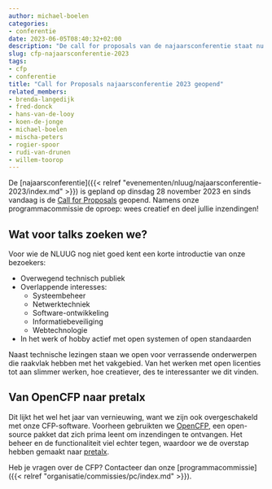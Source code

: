 ```yaml
---
author: michael-boelen
categories:
- conferentie
date: 2023-06-05T08:40:32+02:00
description: "De call for proposals van de najaarsconferentie staat nu online. Deze keer draaien we ook nieuwe CFP-software, namelijk pretalx."
slug: cfp-najaarsconferentie-2023
tags:
- cfp
- conferentie
title: "Call for Proposals najaarsconferentie 2023 geopend"
related_members:
- brenda-langedijk
- fred-donck
- hans-van-de-looy
- koen-de-jonge
- michael-boelen
- mischa-peters
- rogier-spoor
- rudi-van-drunen
- willem-toorop
---
```


De [najaarsconferentie]({{< relref "evenementen/nluug/najaarsconferentie-2023/index.md" >}}) is gepland op dinsdag 28 november 2023 en sinds vandaag is de [Call for Proposals](https://cfp.nluug.nl/nluug-najaarsconferentie-2023/) geopend. Namens onze programmacommissie de oproep: wees creatief en deel jullie inzendingen!

## Wat voor talks zoeken we?

Voor wie de NLUUG nog niet goed kent een korte introductie van onze bezoekers:

* Overwegend technisch publiek
* Overlappende interesses:
  * Systeembeheer
  * Netwerktechniek
  * Software-ontwikkeling
  * Informatiebeveiliging
  * Webtechnologie
* In het werk of hobby actief met open systemen of open standaarden

Naast technische lezingen staan we open voor verrassende onderwerpen die raakvlak hebben met het vakgebied. Van het werken met open licenties tot aan slimmer werken, hoe creatiever, des te interessanter we dit vinden.

## Van OpenCFP naar pretalx

Dit lijkt het wel het jaar van vernieuwing, want we zijn ook overgeschakeld met onze CFP-software. Voorheen gebruikten we [OpenCFP](https://github.com/opencfp/opencfp), een open-source pakket dat zich prima leent om inzendingen te ontvangen. Het beheer en de functionaliteit viel echter tegen, waardoor we de overstap hebben gemaakt naar [pretalx](https://github.com/pretalx/pretalx).

Heb je vragen over de CFP? Contacteer dan onze [programmacommissie]({{< relref "organisatie/commissies/pc/index.md" >}}).
